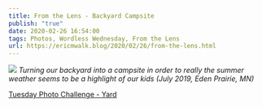 ```yaml
---
title: From the Lens - Backyard Campsite
publish: "true"
date: 2020-02-26 16:54:00
tags: Photos, Wordless Wednesday, From the Lens
url: https://ericmwalk.blog/2020/02/26/from-the-lens.html
---
```


![](https://ericmwalk.blog/uploads/2021/9d9f8ded76.jpg)
*Turning our backyard into a campsite in order to really the summer weather seems to be a highlight of our kids (July 2019, Eden Prairie, MN)*

<a href="https://dutchgoesthephoto.net/2020/02/18/tuesday-photo-challenge-number/">Tuesday Photo Challenge - Yard</a>